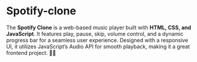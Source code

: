# Spotify-clone
The **Spotify Clone** is a web-based music player built with **HTML, CSS, and JavaScript**. It features play, pause, skip, volume control, and a dynamic progress bar for a seamless user experience. Designed with a responsive UI, it utilizes JavaScript’s Audio API for smooth playback, making it a great frontend project. 🚀🎵

